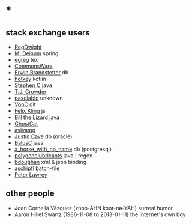 # *

## stack exchange users

- [RegDwight](https://english.stackexchange.com/users/300/regdwig%d0%bdt)
- [M. Deinum](https://stackoverflow.com/users/2696260/m-deinum) spring
- [egreg](https://tex.stackexchange.com/users/4427/egreg) tex
- [CommonsWare](https://stackoverflow.com/users/115145/commonsware)
- [Erwin Brandstetter](https://stackoverflow.com/users/939860/erwin-brandstetter) db
- [hotkey](https://stackoverflow.com/users/2196460/hotkey) kotlin
- [Stephen C](https://stackoverflow.com/users/139985/stephen-c) java
- [T.J. Crowder](https://stackoverflow.com/users/157247/t-j-crowder)
- [paxdiablo](https://stackoverflow.com/users/14860/paxdiablo) unknown
- [VonC](https://stackoverflow.com/users/6309/vonc) git
- [Felix Kling](https://stackoverflow.com/users/218196/felix-kling) js
- [Bill the Lizard](https://stackoverflow.com/users/1288/bill-the-lizard) java
- [GhostCat](https://stackoverflow.com/users/1531124/ghostcat)
- [avivamg](https://stackoverflow.com/users/4692049/avivamg)
- [Justin Cave](https://stackoverflow.com/users/10397/justin-cave) db (oracle)
- [BalusC](https://stackoverflow.com/users/157882/balusc) java
- [a_horse_with_no_name](https://stackoverflow.com/users/330315/a-horse-with-no-name) db (postgresql)
- [polygenelubricants](https://stackoverflow.com/users/276101/polygenelubricants) java | regex
- [bdoughan](https://stackoverflow.com/users/383861/bdoughan) xml & json binding
- [aschipfl](https://stackoverflow.com/users/5047996/aschipfl) batch-file
- [Peter Lawrey](https://stackoverflow.com/users/57695/peter-lawrey)

## other people

- Joan Cornellà Vázquez (zhoo-AHN koor-nə-YAH) surreal humor
- Aaron Hillel Swartz (1986-11-08 to 2013-01-11) the Internet's own boy
